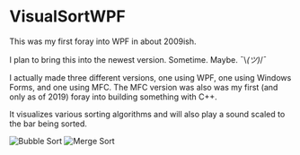 # VisualSortWPF

This was my first foray into WPF in about 2009ish.

I plan to bring this into the newest version. Sometime. Maybe. ¯\\_(ツ)_/¯

I actually made three different versions, one using WPF, one using Windows Forms, and one using MFC. The MFC version was also was my first (and only as of 2019) foray into building something with C++.

It visualizes various sorting algorithms and will also play a sound scaled to the bar being sorted.

![Bubble Sort](https://github.com/Jason-Clement/VisualSortWPF/blob/master/BubbleSort.png)
![Merge Sort](https://github.com/Jason-Clement/VisualSortWPF/blob/master/MergeSort.png)
